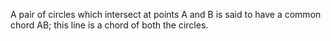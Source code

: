 A pair of circles which intersect at points A and B is said to have a
common chord AB; this line is a chord of both the circles.
